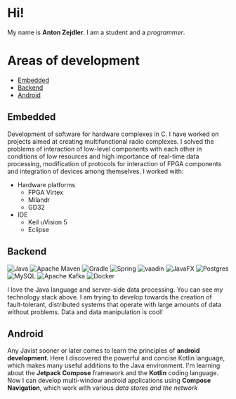 # Hi!
My name is **Anton Zejdler**. I am a student and a _programmer_.
# Areas of development
- [Embedded](https://github.com/ezyxip/ezyxip/edit/master/README.md#embedded)
- [Backend](https://github.com/ezyxip/ezyxip/edit/master/README.md#backend)
- [Android](https://github.com/ezyxip/ezyxip/edit/master/README.md#android)
## Embedded
Development of software for hardware complexes in C. I have worked on projects aimed at creating multifunctional radio complexes. I solved the problems of interaction of low-level components with each other in conditions of low resources and high importance of real-time data processing, modification of protocols for interaction of FPGA components and integration of devices among themselves.
I worked with: 
- Hardware platforms
  * FPGA Virtex
  * Milandr
  * GD32
- IDE
  * Keil uVision 5
  * Eclipse
## Backend
![Java](https://img.shields.io/badge/java-%23ED8B00.svg?style=for-the-badge&logo=openjdk&logoColor=white)
![Apache Maven](https://img.shields.io/badge/Apache%20Maven-C71A36?style=for-the-badge&logo=Apache%20Maven&logoColor=white)
![Gradle](https://img.shields.io/badge/Gradle-02303A.svg?style=for-the-badge&logo=Gradle&logoColor=white)
![Spring](https://img.shields.io/badge/spring-%236DB33F.svg?style=for-the-badge&logo=spring&logoColor=white)
<img alt='vaadin' src='https://img.shields.io/badge/Vaadin-100000?style=for-the-badge&logo=vaadin&logoColor=white&labelColor=00AFFF&color=00AFFF'/>
![JavaFX](https://img.shields.io/badge/javafx-%23FF0000.svg?style=for-the-badge&logo=javafx&logoColor=white)
![Postgres](https://img.shields.io/badge/postgres-%23316192.svg?style=for-the-badge&logo=postgresql&logoColor=white)
![MySQL](https://img.shields.io/badge/mysql-4479A1.svg?style=for-the-badge&logo=mysql&logoColor=white)
![Apache Kafka](https://img.shields.io/badge/Apache%20Kafka-000?style=for-the-badge&logo=apachekafka)
![Docker](https://img.shields.io/badge/docker-%230db7ed.svg?style=for-the-badge&logo=docker&logoColor=white)

I love the Java language and server-side data processing. You can see my technology stack above. I am trying to develop towards the creation of fault-tolerant, distributed systems that operate with large amounts of data without problems. Data and data manipulation is cool!

## Android
Any Javist sooner or later comes to learn the principles of **android development**. Here I discovered the powerful and concise Kotlin language, which makes many useful additions to the Java environment. I'm learning about the **Jetpack Compose** framework and the **Kotlin** coding language. Now I can develop multi-window android applications using **Compose Navigation**, which work with various _data stores and the network_

